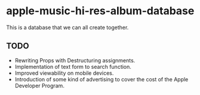# apple-music-hi-res-album-database

This is a database that we can all create together.

## TODO
- Rewriting Props with Destructuring assignments.
- Implementation of text form to search function.
- Improved viewability on mobile devices.
- Introduction of some kind of advertising to cover the cost of the Apple Developer Program.
